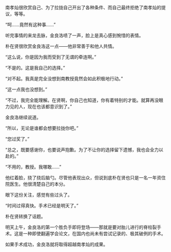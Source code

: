 南孝灿很欣赏自己、为了拉拢自己开出了各种条件、而自己最终拒绝了南孝灿的提议，等等。

“呵……竟然有这种事……”

听完事情的来龙去脉，金良洛啧了一声，脸上是真心感到惋惜的表情。

朴在贤很欣赏金良洛这一点——他非常善于和他人共情。

“这么说，你是因为我而受到了无谓的牵连啊。”

“不是的。这是我自己的选择。”

“对不起。我真是完全没想到南教授竟然会如此积极地行动。”

“这一点我也没想到。”

“不过，我完全能理解。在贤啊，你自己也知道，你有着特别的才能。就算再没眼力见的人，现在也该都意识到了。”

金良洛继续说道。

“所以，无论是谁都会想要拉拢你吧。”

“您过奖了。”

“总之，既要感谢你，也要说声抱歉。为了不让你的选择留下遗憾，我也会全力以赴的。”

“不用的，教授。我哪敢……”

他红着脸，挠了挠后脑勺。尽管他表现出众，但说到底朴在贤也只是一名一年资住院医生。他很清楚自己的本分。

眼下这份关注，感觉有些过头了。

“时间过得真快。手术已经是明天了。”

朴在贤转换了话题。

明天上午，金良洛的第一个胜负手即将登场——那就是要对胎儿进行的脊柱裂手术。这是一种即使翻遍学会论文，在国内也尚未有尝试记录的、极其破例的手术。

如果手术成功，金良洛就将取得超越南孝灿的成果。